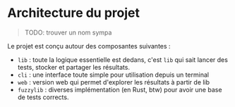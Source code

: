 # Architecture du projet

> TODO: trouver un nom sympa 

Le projet est conçu autour des composantes suivantes : 
 - `lib` : toute la logique essentielle est dedans, c'est `lib` qui sait lancer des tests, 
   stocker et partager les résultats.
 - `cli` : une interface toute simple pour utilisation depuis un terminal
 - `web` : version web qui permet d'explorer les résultats à partir de lib
 - `fuzzylib` : diverses implémentation (en Rust, btw) pour avoir une base 
    de tests corrects.
    
    
